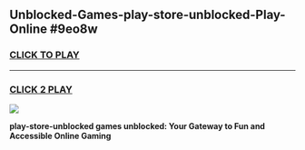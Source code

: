 
## Unblocked-Games-play-store-unblocked-Play-Online #9eo8w
<h3>
<a href="https://news.freeplayer.one?title=play-store-unblocked&ref=3">CLICK TO PLAY</a></h3>
<hr>

<h3>
<a href="https://news.freeplayer.one?title=play-store-unblocked&ref=3">CLICK 2 PLAY</a>
  
</h3>

<a href="https://news.freeplayer.one?title=play-store-unblocked&ref=3"><img src="https://clearcache.store/games.png"></a>


**play-store-unblocked games unblocked: Your Gateway to Fun and Accessible Online Gaming**
